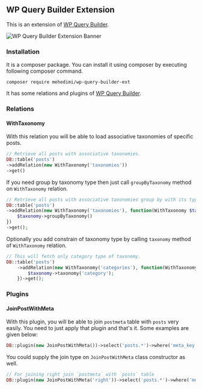 ## WP Query Builder Extension

This is an extension of [WP Query Builder].

![WP Query Builder Extension Banner](https://banners.beyondco.de/WP%20Query%20Builder%20Extension.png?theme=light&packageManager=composer+require&packageName=mehedimi%2Fwp-query-builder-ext&pattern=architect&style=style_1&description=An+Extension+of+WP+Query+Builder&md=1&showWatermark=0&fontSize=100px&images=document-duplicate)

### Installation

It is a composer package. You can install it using composer by executing following composer command.

```shell
composer require mehedimi/wp-query-builder-ext
```

It has some relations and plugins of [WP Query Builder].

### Relations

#### WithTaxonomy

With this relation you will be able to load associative taxonomies of specific posts.

```php
// Retrieve all posts with associative taxonomies.
DB::table('posts')
->addRelation(new WithTaxonomy('taxonomies'))
->get()
```

If you need group by taxonomy type then just call `groupByTaxonomy` method on `WithTaxonomy` relation.

```php
// Retrieve all posts with associative taxonomies group by with its type.
DB::table('posts')
->addRelation(new WithTaxonomy('taxonomies'), function(WithTaxonomy $taxonomy){
    $taxonomy->groupByTaxonomy()
})
->get();
```

Optionally you add constrain of taxonomy type by calling `taxonomy` method of `WithTaxonomy` relation.

```php
// This will fetch only category type of taxonomy.
DB::table('posts')
    ->addRelation(new WithTaxonomy('categories'), function(WithTaxonomy $taxonomy){
        $taxonomy->taxonomy('category');
    })->get();
```

### Plugins

#### JoinPostWithMeta

With this plugin, you will be able to join `postmeta` table with `posts` very easily.
You need to just apply that plugin and that's it.
Some examples are given below:

```php
DB::plugin(new JoinPostWithMeta())->select('posts.*')->where('meta_key', 'some meta key name')->get()
```

You could supply the join type on `JoinPostWithMeta` class constructor as well.

```php
// For joining right join `postmeta` with `posts` table
DB::plugin(new JoinPostWithMeta('right'))->select('posts.*')->where('meta_key', 'some meta key name')->get()
```

[WP Query Builder]: https://github.com/mehedimi/wp-query-builder